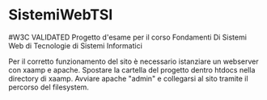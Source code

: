 # SistemiWebTSI
#W3C VALIDATED
Progetto d'esame per il corso Fondamenti Di Sistemi Web di Tecnologie di Sistemi Informatici

Per il corretto funzionamento del sito è necessario istanziare un webserver con xaamp e apache. Spostare la cartella del progetto dentro htdocs nella directory 
di xaamp. Avviare apache "admin" e collegarsi al sito tramite il percorso del filesystem.
